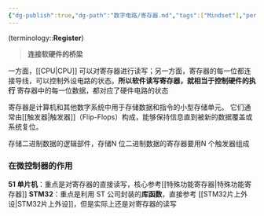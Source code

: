 ```yaml
---
{"dg-publish":true,"dg-path":"数字电路/寄存器.md","tags":["Mindset"],"permalink":"/数字电路/寄存器/","dgPassFrontmatter":true,"noteIcon":"","created":"2024-05-21T15:20:28.152+08:00","updated":"2024-08-17T00:11:40.605+08:00"}
---
```


(terminology::**Register**)
>**连接软硬件的桥梁**

一方面，[[CPU\|CPU]] 可以对寄存器进行读写；另一方面，寄存器的每一位都连接导线，可以控制外设电路的状态。**所以软件读写寄存器，就相当于控制硬件的执行**
寄存器中的每一位数据，都对应了硬件电路的状态

寄存器是计算机和其他数字系统中用于存储数据和指令的小型存储单元。
它们通常由[[触发器\|触发器]]（Flip-Flops）构成，能够保持信息直到被新的数据覆盖或系统复位。

存储二进制数据的逻辑部件，存储N 位二进制数据的寄存器要用N 个触发器组成

### 在微控制器的作用
**51 单片机**：重点是对寄存器的直接读写，核心参考[[特殊功能寄存器\|特殊功能寄存器]]
**STM32**：重点是利用 ST 公司封装的**库函数**，直接参考 [[STM32片上外设\|STM32片上外设]]，但是实际上还是对寄存器的读写











